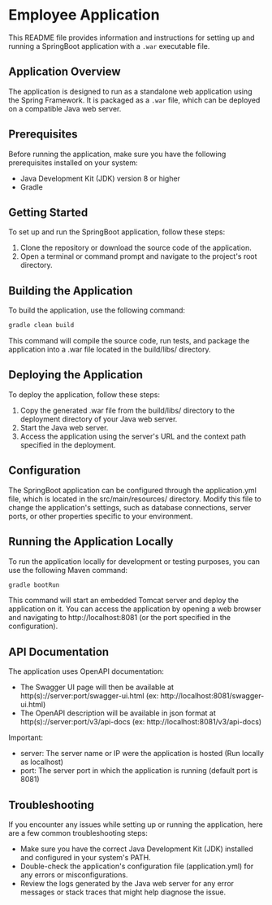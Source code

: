 # Employee Application

This README file provides information and instructions for setting up and running a SpringBoot application with a `.war` executable file.

## Application Overview

The application is designed to run as a standalone web application using the Spring Framework. It is packaged as a `.war` file, which can be deployed on a compatible Java web server.

## Prerequisites

Before running the application, make sure you have the following prerequisites installed on your system:

- Java Development Kit (JDK) version 8 or higher
- Gradle

## Getting Started

To set up and run the SpringBoot application, follow these steps:

1. Clone the repository or download the source code of the application.
2. Open a terminal or command prompt and navigate to the project's root directory.

## Building the Application

To build the application, use the following command:

```bash
gradle clean build
```
This command will compile the source code, run tests, and package the application into a .war file located in the build/libs/ directory.

## Deploying the Application
To deploy the application, follow these steps:

1. Copy the generated .war file from the build/libs/ directory to the deployment directory of your Java web server.
2. Start the Java web server.
3. Access the application using the server's URL and the context path specified in the deployment.

## Configuration
The SpringBoot application can be configured through the application.yml file, which is located in the src/main/resources/ directory. Modify this file to change the application's settings, such as database connections, server ports, or other properties specific to your environment.

## Running the Application Locally
To run the application locally for development or testing purposes, you can use the following Maven command:

```bash
gradle bootRun
```

This command will start an embedded Tomcat server and deploy the application on it. You can access the application by opening a web browser and navigating to http://localhost:8081 (or the port specified in the configuration).

## API Documentation

The application uses OpenAPI documentation:

- The Swagger UI page will then be available at http(s)://server:port/swagger-ui.html (ex: http://localhost:8081/swagger-ui.html) 
- The OpenAPI description will be available in json format at http(s)://server:port/v3/api-docs (ex: http://localhost:8081/v3/api-docs)

Important:
- server: The server name or IP were the application is hosted (Run locally as localhost)
- port: The server port in which the application is running (default port is 8081)

## Troubleshooting
If you encounter any issues while setting up or running the application, here are a few common troubleshooting steps:

- Make sure you have the correct Java Development Kit (JDK) installed and configured in your system's PATH.
- Double-check the application's configuration file (application.yml) for any errors or misconfigurations.
- Review the logs generated by the Java web server for any error messages or stack traces that might help diagnose the issue.